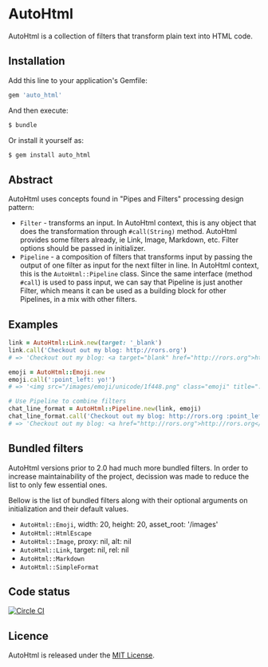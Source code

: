 # AutoHtml

AutoHtml is a collection of filters that transform plain text into HTML code.

## Installation

Add this line to your application's Gemfile:

```ruby
gem 'auto_html'
```

And then execute:

```sh
$ bundle
```

Or install it yourself as:

```sh
$ gem install auto_html
```

## Abstract

AutoHtml uses concepts found in "Pipes and Filters" processing design pattern:

* `Filter` - transforms an input. In AutoHtml context, this is any object that does the transformation through `#call(String)` method. AutoHtml provides some filters already, ie Link, Image, Markdown, etc. Filter options should be passed in initializer.
* `Pipeline` - a composition of filters that transforms input by passing the output of one filter as input for the next filter in line. In AutoHtml context, this is the `AutoHtml::Pipeline` class. Since the same interface (method `#call`) is used to pass input, we can say that Pipeline is just another Filter, which means it can be used as a building block for other Pipelines, in a mix with other filters.

## Examples

```ruby
link = AutoHtml::Link.new(target: '_blank')
link.call('Checkout out my blog: http://rors.org')
# => 'Checkout out my blog: <a target="blank" href="http://rors.org">http://rors.org</a>'

emoji = AutoHtml::Emoji.new
emoji.call(':point_left: yo!')
# => '<img src="/images/emoji/unicode/1f448.png" class="emoji" title=":point_left:" alt=":point_left:" height="20" witdh="20" align="absmiddle" /> yo!'

# Use Pipeline to combine filters
chat_line_format = AutoHtml::Pipeline.new(link, emoji)
chat_line_format.call('Checkout out my blog: http://rors.org :point_left: yo!')
# => 'Checkout out my blog: <a href="http://rors.org">http://rors.org</a> <img src="/images/emoji/unicode/1f448.png" class="emoji" title=":point_left:" alt=":point_left:" height="20" witdh="20" align="absmiddle" /> yo!'
```

## Bundled filters

AutoHtml versions prior to 2.0 had much more bundled filters. In order to increase maintainability of the project,
decission was made to reduce the list to only few essential ones.

Bellow is the list of bundled filters along with their optional arguments on initialization and their default values.

* `AutoHtml::Emoji`, width: 20, height: 20, asset_root: '/images'
* `AutoHtml::HtmlEscape`
* `AutoHtml::Image`, proxy: nil, alt: nil
* `AutoHtml::Link`, target: nil, rel: nil
* `AutoHtml::Markdown`
* `AutoHtml::SimpleFormat`

## Code status

[![Circle CI](https://circleci.com/gh/dejan/auto_html/tree/v2.svg?style=svg&circle-token=57823c8b62302106564f97b58b64643b9760ed99)](https://circleci.com/gh/dejan/auto_html/tree/v2)

## Licence

AutoHtml is released under the [MIT License](https://raw.githubusercontent.com/dejan/auto_html/master/MIT-LICENCE).
